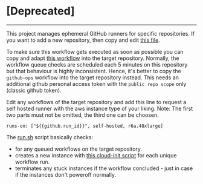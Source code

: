 # [Deprecated]

----

This project manages ephemeral GitHub runners for specific repositories.
If you want to add a new repository, then copy and edit [this file](.github/workflows/zkevm-chain.yml).

To make sure this workflow gets executed as soon as possible you can copy and adapt [this workflow](github-ops.yml)
into the target repository. Normally, the workflow queue checks are scheduled each 5 minutes on this repository but that
behaviour is highly inconsistent. Hence, it's better to copy the `github-ops` workflow into the target repository instead.
This needs an additional github personal access token with the `public repo scope` only (classic github token).

Edit any workflows of the target repository and add this line to request a self hosted runner with the aws instance type of your liking.
Note: The first two parts must not be omitted, the third one can be choosen.
```
runs-on: ["${{github.run_id}}", self-hosted, r6a.48xlarge]
```

The [run.sh](run.sh) script basically checks:
- for any queued workflows on the target repository.
- creates a new instance with [this cloud-init script](cloud-init.sh) for each unique workflow run.
- terminates any stuck instances if the workflow concluded - just in case if the instances don't poweroff normally.

